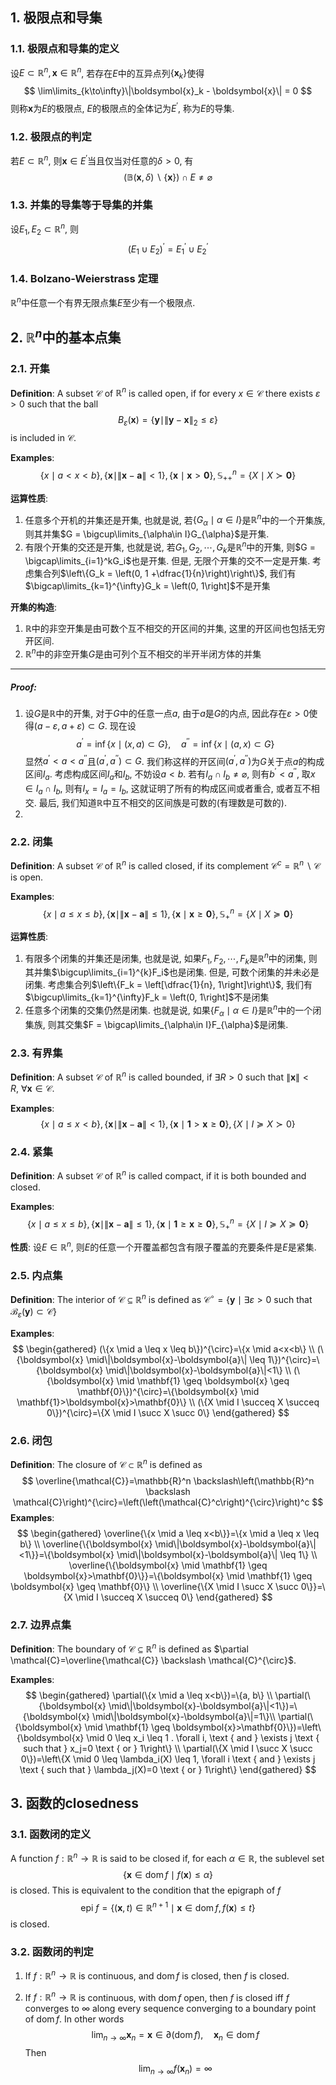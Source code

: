 ## 1. 极限点和导集
### 1.1. 极限点和导集的定义
设$E\subset \mathbb{R}^n, \boldsymbol{x}\in \mathbb{R}^n$, 若存在$E$中的互异点列$\{\boldsymbol{x}_k\}$使得
$$
\lim\limits_{k\to\infty}\|\boldsymbol{x}_k - \boldsymbol{x}\| = 0
$$
则称$\boldsymbol{x}$为$E$的极限点, $E$的极限点的全体记为$E^{\prime}$, 称为$E$的导集. 

### 1.2. 极限点的判定
若$E\subset \mathbb{R}^n$, 则$\boldsymbol{x}\in E^{\prime}$当且仅当对任意的$\delta>0$, 有
$$
(\mathbb{B}(\boldsymbol{x}, \delta)\backslash \{\boldsymbol{x}\})\cap E \neq \varnothing
$$

### 1.3. 并集的导集等于导集的并集
设$E_1, E_2\subset \mathbb{R}^n$, 则
$$
(E_1\cup E_2)^{\prime} = E_1^{\prime}\cup E_2^{\prime}
$$

### 1.4. Bolzano-Weierstrass 定理
$\mathbb{R}^n$中任意一个有界无限点集$E$至少有一个极限点.

## 2. $\mathbb{R}^n$中的基本点集
### 2.1. 开集
**Definition**: A subset $\mathcal{C}$ of $\mathbb{R}^n$ is called open, if for every $x \in \mathcal{C}$ there exists $\varepsilon>0$ such that the ball
$$
B_{\varepsilon}(\boldsymbol{x})=\left\{\boldsymbol{y} \mid\|\boldsymbol{y}-\boldsymbol{x}\|_2 \leq \varepsilon\right\}
$$
is included in $\mathcal{C}$.

**Examples**:
$$\{x \mid a<x<b\},\{\boldsymbol{x} \mid\|\boldsymbol{x}-\boldsymbol{a}\|<1\},\{\boldsymbol{x} \mid \boldsymbol{x}>\mathbf{0}\}, \mathbb{S}_{++}^n=\{X \mid X \succ \mathbf{0}\}$$

**运算性质**:
1. 任意多个开机的并集还是开集, 也就是说, 若$\{G_{\alpha}\mid \alpha\in I\}$是$\mathbb{R}^n$中的一个开集族, 则其并集$G = \bigcup\limits_{\alpha\in I}G_{\alpha}$是开集. 
2. 有限个开集的交还是开集, 也就是说, 若$G_1, G_2, \cdots, G_k$是$\mathbb{R}^n$中的开集, 则$G = \bigcap\limits_{i=1}^kG_i$也是开集. 但是, 无限个开集的交不一定是开集. 考虑集合列$\left\{G_k = \left(0, 1 +\dfrac{1}{n}\right)\right\}$, 我们有$\bigcap\limits_{k=1}^{\infty}G_k = \left(0, 1\right]$不是开集

**开集的构造**: 
1. $\mathbb{R}$中的非空开集是由可数个互不相交的开区间的并集, 这里的开区间也包括无穷开区间.
2. $\mathbb{R}^n$中的非空开集$G$是由可列个互不相交的半开半闭方体的并集
___
##### Proof: 
1. 设$G$是$\mathbb{R}$中的开集, 对于$G$中的任意一点$a$, 由于$a$是$G$的内点, 因此存在$\varepsilon>0$使得$(a-\varepsilon, a+\varepsilon)\subset G$. 现在设
   $$
   a^{\prime} = \inf\{x\mid (x, a)\subset G\}, \quad a^{\prime\prime} = \inf\{x\mid (a, x)\subset G\}
   $$
   显然$a^{\prime}<a< a^{\prime\prime}$且$(a^{\prime}, a^{\prime\prime})\subset G$. 我们称这样的开区间$(a^{\prime}, a^{\prime\prime})$为$G$关于点$a$的构成区间$I_{a}$. 考虑构成区间$I_a$和$I_b$, 不妨设$a<b$. 若有$I_a\cap I_b\neq \varnothing$, 则有$b^{\prime}< a^{\prime\prime}$, 取$x\in I_a\cap I_b$, 则有$I_x = I_a=I_b$, 这就证明了所有的构成区间或者重合, 或者互不相交. 最后, 我们知道$\mathbb{R}$中互不相交的区间族是可数的(有理数是可数的). 
2. 

### 2.2. 闭集
**Definition**: A subset $\mathcal{C}$ of $\mathbb{R}^n$ is called closed, if its complement $\mathcal{C}^c=\mathbb{R}^n \backslash \mathcal{C}$ is open.

**Examples**:
$$
\{x \mid a \leq x \leq b\},\{\boldsymbol{x} \mid\|\boldsymbol{x}-\boldsymbol{a}\| \leq 1\},\{\boldsymbol{x} \mid \boldsymbol{x} \geq \mathbf{0}\}, \mathbb{S}_{+}^n=\{X \mid X \succeq \mathbf{0}\}
$$

**运算性质**: 
1. 有限多个闭集的并集还是闭集, 也就是说, 如果$F_1, F_2, \cdots, F_k$是$\mathbb{R}^n$中的闭集, 则其并集$\bigcup\limits_{i=1}^{k}F_i$也是闭集. 但是, 可数个闭集的并未必是闭集. 考虑集合列$\left\{F_k = \left[\dfrac{1}{n}, 1\right]\right\}$, 我们有$\bigcup\limits_{k=1}^{\infty}F_k = \left(0, 1\right]$不是闭集
2. 任意多个闭集的交集仍然是闭集. 也就是说, 如果$\{F_{\alpha}\mid \alpha \in I\}$是$\mathbb{R}^n$中的一个闭集族, 则其交集$F = \bigcap\limits_{\alpha\in I}F_{\alpha}$是闭集. 

### 2.3. 有界集
**Definition**: A subset $\mathcal{C}$ of $\mathbb{R}^n$ is called bounded, if $\exists R>0$ such that $\|\boldsymbol{x}\|<R,\ \forall \boldsymbol{x} \in \mathcal{C}$.

**Examples**: 
$$
\{x \mid a \leq x<b\},\{\boldsymbol{x} \mid\|\boldsymbol{x}-\boldsymbol{a}\|<1\},\{\boldsymbol{x} \mid \mathbf{1}>\boldsymbol{x} \geq \mathbf{0}\},\{X \mid I \succeq X \succ 0\}
$$


### 2.4. 紧集
**Definition**: A subset $\mathcal{C}$ of $\mathbb{R}^n$ is called compact, if it is both bounded and closed.

**Examples**:
$$
\{x \mid a \leq x \leq b\},\{\boldsymbol{x} \mid\|\boldsymbol{x}-\boldsymbol{a}\| \leq 1\},\{\boldsymbol{x} \mid \mathbf{1} \geq \boldsymbol{x} \geq \mathbf{0}\}, \mathbb{S}_{+}^n=\{X \mid I \succeq X \succeq \mathbf{0}\}
$$

**性质**:  设$E\in\mathbb{R}^n$, 则$E$的任意一个开覆盖都包含有限子覆盖的充要条件是$E$是紧集.
### 2.5. 内点集
**Definition**: The interior of $\mathcal{C} \subseteq \mathbb{R}^n$ is defined as $\mathcal{C}^{\circ}=\left\{\boldsymbol{y} \mid \exists \varepsilon>0\right.$ such that $\left.\mathcal{B}_{\varepsilon}(\boldsymbol{y}) \subset \mathcal{C}\right\}$

**Examples**: 
$$
\begin{gathered}
(\{x \mid a \leq x \leq b\})^{\circ}=\{x \mid a<x<b\} \\
(\{\boldsymbol{x} \mid\|\boldsymbol{x}-\boldsymbol{a}\| \leq 1\})^{\circ}=\{\boldsymbol{x} \mid\|\boldsymbol{x}-\boldsymbol{a}\|<1\} \\
(\{\boldsymbol{x} \mid \mathbf{1} \geq \boldsymbol{x} \geq \mathbf{0}\})^{\circ}=\{\boldsymbol{x} \mid \mathbf{1}>\boldsymbol{x}>\mathbf{0}\} \\
(\{X \mid I \succeq X \succeq 0\})^{\circ}=\{X \mid I \succ X \succ 0\}
\end{gathered}
$$


### 2.6. 闭包
**Definition**: The closure of $\mathcal{C} \subset \mathbb{R}^n$ is defined as
$$
\overline{\mathcal{C}}=\mathbb{R}^n \backslash\left(\mathbb{R}^n \backslash \mathcal{C}\right)^{\circ}=\left(\left(\mathcal{C}^c\right)^{\circ}\right)^c
$$
**Examples**: 
$$
\begin{gathered}
\overline{\{x \mid a \leq x<b\}}=\{x \mid a \leq x \leq b\} \\
\overline{\{\boldsymbol{x} \mid\|\boldsymbol{x}-\boldsymbol{a}\|<1\}}=\{\boldsymbol{x} \mid\|\boldsymbol{x}-\boldsymbol{a}\| \leq 1\} \\
\overline{\{\boldsymbol{x} \mid \mathbf{1} \geq \boldsymbol{x}>\mathbf{0}\}}=\{\boldsymbol{x} \mid \mathbf{1} \geq \boldsymbol{x} \geq \mathbf{0}\} \\
\overline{\{X \mid I \succ X \succ 0\}}=\{X \mid I \succeq X \succeq 0\}
\end{gathered}
$$


### 2.7. 边界点集
**Definition**: The boundary of $\mathcal{C} \subseteq \mathbb{R}^n$ is defined as $\partial \mathcal{C}=\overline{\mathcal{C}} \backslash \mathcal{C}^{\circ}$.

**Examples**: 
$$
\begin{gathered}
\partial(\{x \mid a \leq x<b\})=\{a, b\} \\
\partial(\{\boldsymbol{x} \mid\|\boldsymbol{x}-\boldsymbol{a}\|<1\})=\{\boldsymbol{x} \mid\|\boldsymbol{x}-\boldsymbol{a}\|=1\}\\
\partial(\{\boldsymbol{x} \mid \mathbf{1} \geq \boldsymbol{x}>\mathbf{0}\})=\left\{\boldsymbol{x} \mid 0 \leq x_i \leq 1 . \forall i, \text { and } \exists j \text { such that } x_j=0 \text { or } 1\right\} \\ 
\partial(\{X \mid I \succ X \succ 0\})=\left\{X \mid 0 \leq \lambda_i(X) \leq 1, \forall i \text { and } \exists j \text { such that } \lambda_j(X)=0 \text { or } 1\right\}
\end{gathered}
$$





## 3. 函数的closedness
### 3.1. 函数闭的定义
A function $f: \mathbb{R}^n \rightarrow \mathbb{R}$ is said to be closed if, for each $\alpha \in \mathbb{R}$, the sublevel set
$$
\{\boldsymbol{x} \in \operatorname{dom} f \mid f(\boldsymbol{x}) \leq \alpha\}
$$
is closed. This is equivalent to the condition that the epigraph of $f$
$$
\text { epi } f=\left\{(\boldsymbol{x}, t) \in \mathbb{R}^{n+1} \mid \boldsymbol{x} \in \operatorname{dom} f, f(\boldsymbol{x}) \leq t\right\}
$$
is closed.

### 3.2. 函数闭的判定
1. If $f: \mathbb{R}^n \rightarrow \mathbb{R}$ is continuous, and $\operatorname{dom} f$ is closed, then $f$ is closed.

2. If $f: \mathbb{R}^n \rightarrow \mathbb{R}$ is continuous, with $\operatorname{dom} f$ open, then $f$ is closed iff $f$ converges to $\infty$ along every sequence converging to a boundary point of $\operatorname{dom} f$. In other words
   $$
   \lim _{n \rightarrow \infty} \boldsymbol{x}_n=\boldsymbol{x} \in \partial(\operatorname{dom} f), \quad \boldsymbol{x}_n \in \operatorname{dom} f
   $$
   Then
   $$
   \lim _{n \rightarrow \infty} f\left(\boldsymbol{x}_n\right)=\infty
   $$
   

